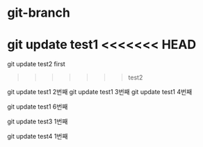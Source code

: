 # git-branch

git update test1
<<<<<<< HEAD
=======

git update test2 first
>>>>>>> test2


git update test1 2번째
git update test1 3번째
git update test1 4번째

git update test1 6번째


git update test3 1번째

git update test4 1번째